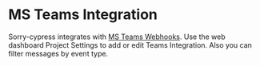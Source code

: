 # MS Teams Integration

Sorry-cypress integrates with [MS Teams Webhooks](https://docs.microsoft.com/en-us/microsoftteams/platform/webhooks-and-connectors/how-to/add-incoming-webhook). Use the web dashboard Project Settings to add or edit Teams Integration. Also you can filter messages by event type.
